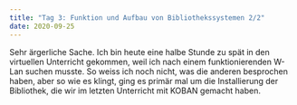 ```yaml
---
title: "Tag 3: Funktion und Aufbau von Bibliothekssystemen 2/2"
date: 2020-09-25
---
```

Sehr ärgerliche Sache. Ich bin heute eine halbe Stunde zu spät in den virtuellen Unterricht gekommen, weil ich nach einem funktionierenden W-Lan suchen musste. 
So weiss ich noch nicht, was die anderen besprochen haben, aber so wie es klingt, ging es primär mal um die Installierung der Bibliothek, die wir im letzten Unterricht mit KOBAN gemacht haben. 
